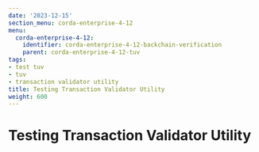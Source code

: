 ```yaml
---
date: '2023-12-15'
section_menu: corda-enterprise-4-12
menu:
  corda-enterprise-4-12:
    identifier: corda-enterprise-4-12-backchain-verification
    parent: corda-enterprise-4-12-tuv
tags:
- test tuv
- tuv
- transaction validator utility
title: Testing Transaction Validator Utility
weight: 600
---
```


# Testing Transaction Validator Utility

